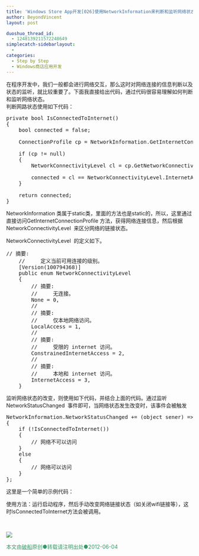 ```yaml
---
title: 'Windows Store App开发[026]使用NetworkInformation来判断和监听网络状态'
author: BeyondVincent
layout: post

duoshuo_thread_id:
  - 1248139211572248649
simplecatch-sidebarlayout:
  - 
categories:
  - Step by Step
  - Windows商店应用开发
---
```

在程序开发中，我们一般都会进行网络交互，那么这时对网络连接的信息判断以及状态的监听，就比较重要了。下面我直接给出代码，通过代码很容易理解如何判断和监听网络状态。   
判断网路状态使用如下代码：

<pre class="wp-code-highlight prettyprint linenums:1">private bool IsConnectedToInternet()
{
    bool connected = false;

    ConnectionProfile cp = NetworkInformation.GetInternetConnectionProfile();

    if (cp != null)
    {
        NetworkConnectivityLevel cl = cp.GetNetworkConnectivityLevel();

        connected = cl == NetworkConnectivityLevel.InternetAccess;
    }

    return connected;
}</pre>

NetworkInformation 类属于static类，里面的方法也是static的，所以，这里通过直接访问GetInternetConnectionProfile 方法，获得网络连接信息，然后根据NetworkConnectivityLevel&#160; 来区分网络的链接状态。  
  
NetworkConnectivityLevel&#160; 的定义如下。

<pre class="wp-code-highlight prettyprint linenums:1">// 摘要:
    //     定义当前可用连接的级别。
    [Version(100794368)]
    public enum NetworkConnectivityLevel
    {
        // 摘要:
        //     无连接。
        None = 0,
        //
        // 摘要:
        //     仅本地网络访问。
        LocalAccess = 1,
        //
        // 摘要:
        //     受限的 internet 访问。
        ConstrainedInternetAccess = 2,
        //
        // 摘要:
        //     本地和 internet 访问。
        InternetAccess = 3,
    }</pre>

监听网络状态的改变，则使用如下代码，并结合上面的代码。通过监听NetworkStatusChanged&#160; 事件即可，当网络状态发生改变时，该事件会被触发

<pre class="wp-code-highlight prettyprint linenums:1">NetworkInformation.NetworkStatusChanged += (object sener) =&gt;
{
    if (!IsConnectedToInternet())
    {
        // 网络不可以访问
    }
    else
    {
        // 网络可以访问
    }
};</pre>

这里是一个简单的示例代码：  
  
使用方法：运行启动程序，然后手动改变网络链接状态（如关闭wifi链接等），这时IsConnectedToInternet方法会被调用。

&#160;

<a href="https://github.com/BeyondVincent/WindowsStoreAppStepByStep/tree/master/NetworkInformation" target="_blank"><img src="http://beyondvincent.com/wp-content/uploads/2013/05/code_xaml.png" /></a>

<div style="text-align: left">
  <span style="color: #339966"></span>
</div>

<div style="text-align: left">
  <span style="color: #339966">本文由<span style="text-decoration: underline"><a href="http://beyondvincent.com/"><span style="color: #339966; text-decoration: underline">破船</span></a></span>原创●转载请注明出处●<time datetime="2013-05-18T17:37:00+08:00" data-updated="true">2012-06-04</time></span>
</div>